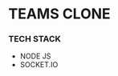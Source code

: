 # TEAMS CLONE

[website]: https://teams-clone-vishakha.herokuapp.com/

### TECH STACK
- NODE JS
- SOCKET.IO